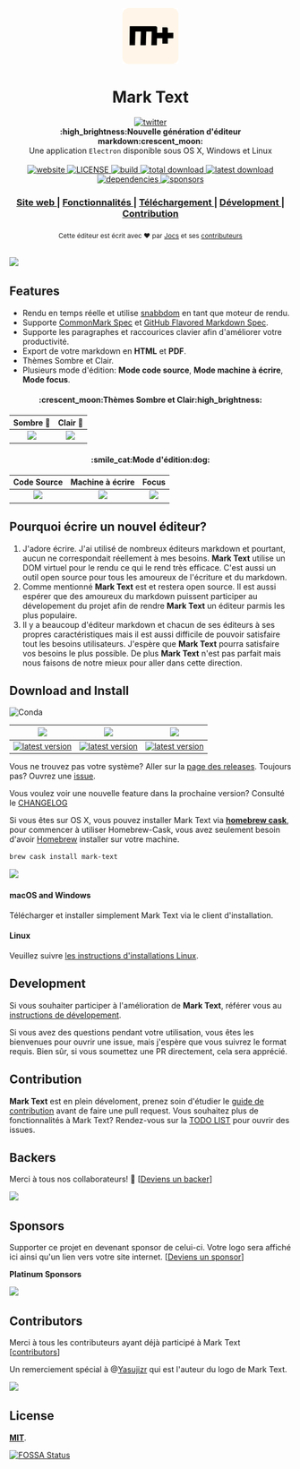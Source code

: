 <p align="center"><img src="https://github.com/marktext/marktext/blob/master/static/logo-small.png" alt="mark text" width="100" height="100"></p>

<h1 align="center">Mark Text</h1>

<div align="center">
  <a href="https://twitter.com/intent/tweet?via=marktextme&url=https://github.com/marktext/marktext/&text=What%20do%20you%20want%20to%20say%20to%20me?&hashtags=happyMarkText">
    <img src="https://img.shields.io/twitter/url/https/github.com/marktext/marktext.svg?style=for-the-badge" alt="twitter">
  </a>
</div>
<div align="center">
  <strong>:high_brightness:Nouvelle génération d'éditeur markdown:crescent_moon:</strong>
</div>
<div align="center">
  Une application <code>Electron</code> disponible sous OS X, Windows et Linux
</div>

<br />

<div align="center">
  <!-- Version -->
  <a href="https://marktext.github.io/website">
    <img src="https://badge.fury.io/gh/jocs%2Fmarktext.svg" alt="website">
  </a>
  <!-- License -->
  <a href="https://marktext.github.io/website">
    <img src="https://img.shields.io/github/license/marktext/marktext.svg" alt="LICENSE">
  </a>
  <!-- Build Status -->
  <a href="https://marktext.github.io/website">
    <img src="https://travis-ci.org/marktext/marktext.svg?branch=master" alt="build">
  </a>
  <!-- Downloads total -->
  <a href="https://marktext.github.io/website">
    <img src="https://img.shields.io/github/downloads/marktext/marktext/total.svg" alt="total download">
  </a>
  <!-- Downloads latest release -->
  <a href="https://marktext.github.io/website">
    <img src="https://img.shields.io/github/downloads/marktext/marktext/v0.12.25/total.svg" alt="latest download">
  </a>
  <!-- deps -->
  <a href="https://marktext.github.io/website">
    <img src="https://img.shields.io/hackage-deps/v/lens.svg" alt="dependencies">
  </a>
  <!-- sponsors -->
  <a href="https://opencollective.com/marktext">
    <img src="https://opencollective.com/marktext/tiers/silver-sponsors/badge.svg?label=SilverSponsors&color=brightgreen" alt="sponsors">
  </a>
</div>

<div align="center">
  <h3>
    <a href="https://marktext.github.io/website">
      Site web
    </a>
    <span> | </span>
    <a href="https://github.com/marktext/marktext#features">
      Fonctionnalités
    </a>
    <span> | </span>
    <a href="https://github.com/marktext/marktext#download-and-install">
      Téléchargement
    </a>
    <span> | </span>
    <a href="https://github.com/marktext/marktext#development">
      Dévelopment
    </a>
    <span> | </span>
    <a href="https://github.com/marktext/marktext#contribution">
      Contribution
    </a>
  </h3>
</div>

<div align="center">
  <sub>Cette éditeur est écrit avec ❤︎ par
    <a href="https://github.com/Jocs">Jocs</a> et ses
    <a href="https://github.com/marktext/marktext/graphs/contributors">
      contributeurs
    </a>
  </sub>
</div>

<br />

![](https://github.com/marktext/marktext/blob/master/doc/marktext.gif)

## Features

- Rendu en temps réelle et utilise [snabbdom](https://github.com/snabbdom/snabbdom) en tant que moteur de rendu.
- Supporte [CommonMark Spec](https://spec.commonmark.org/0.28/) et [GitHub Flavored Markdown Spec](https://github.github.com/gfm/).
- Supporte les paragraphes et raccourices clavier afin d'améliorer votre productivité.
- Export de votre markdown en **HTML** et **PDF**.
- Thèmes Sombre et Clair.
- Plusieurs mode d'édition: **Mode code source**, **Mode machine à écrire**, **Mode focus**.

<h4 align="center">:crescent_moon:Thèmes Sombre et Clair:high_brightness:</h4>

| Sombre :crescent_moon:                                               | Clair :high_brightness:                                             |
|:------------------------------------------------------------------:|:-------------------------------------------------------------------:|
| ![](https://github.com/marktext/marktext/blob/master/doc/dark.jpg) | ![](https://github.com/marktext/marktext/blob/master/doc/light.jpg) |

<h4 align="center">:smile_cat:Mode d'édition:dog:</h4>

| Code Source                                                          | Machine à écrire                                                               | Focus                                                               |
|:--------------------------------------------------------------------:|:------------------------------------------------------------------------:|:-------------------------------------------------------------------:|
| ![](https://github.com/marktext/marktext/blob/master/doc/source.gif) | ![](https://github.com/marktext/marktext/blob/master/doc/typewriter.gif) | ![](https://github.com/marktext/marktext/blob/master/doc/focus.gif) |

## Pourquoi écrire un nouvel éditeur?

1. J'adore écrire. J'ai utilisé de nombreux éditeurs markdown et pourtant, aucun ne correspondait réellement à mes besoins. **Mark Text** utilise un DOM virtuel pour le rendu ce qui le rend très efficace. C'est aussi un outil open source pour tous les amoureux de l'écriture et du markdown.
2. Comme mentionné **Mark Text** est et restera open source. Il est aussi espérer que des amoureux du markdown puissent participer au dévelopement du projet afin de rendre **Mark Text** un éditeur parmis les plus populaire.
3. Il y a beaucoup d'éditeur markdown et chacun de ses éditeurs à ses propres caractéristiques mais il est aussi difficile de pouvoir satisfaire tout les besoins utilisateurs. J'espère que **Mark Text** pourra satisfaire vos besoins le plus possible. De plus **Mark Text** n'est pas parfait mais nous faisons de notre mieux pour aller dans cette direction.

## Download and Install

![Conda](https://img.shields.io/conda/pn/conda-forge/python.svg?style=for-the-badge)

| ![]( https://github.com/ryanoasis/nerd-fonts/wiki/screenshots/v1.0.x/mac-pass-sm.png)                                                                                                             | ![]( https://github.com/ryanoasis/nerd-fonts/wiki/screenshots/v1.0.x/windows-pass-sm.png)                                                                                                                     | ![]( https://github.com/ryanoasis/nerd-fonts/wiki/screenshots/v1.0.x/linux-pass-sm.png)                                                                                                                                   |
|:-------------------------------------------------------------------------------------------------------------------------------------------------------------------------------------------------:|:-------------------------------------------------------------------------------------------------------------------------------------------------------------------------------------------------------------:|:-------------------------------------------------------------------------------------------------------------------------------------------------------------------------------------------------------------------------:|
| [![latest version](https://img.shields.io/github/downloads/marktext/marktext/latest/marktext-0.12.25.dmg.svg)](https://github.com/marktext/marktext/releases/download/v0.12.25/marktext-0.12.25.dmg) | [![latest version](https://img.shields.io/github/downloads/marktext/marktext/latest/marktext-setup-0.12.25.exe.svg)](https://github.com/marktext/marktext/releases/download/v0.12.25/marktext-setup-0.12.25.exe) | [![latest version](https://img.shields.io/github/downloads/marktext/marktext/latest/marktext-0.12.25-x86_64.AppImage.svg)](https://github.com/marktext/marktext/releases/download/v0.12.25/marktext-0.12.25-x86_64.AppImage) |

Vous ne trouvez pas votre système? Aller sur la [page des releases](https://github.com/marktext/marktext/releases). Toujours pas? Ouvrez une [issue](https://github.com/marktext/marktext/issues).

Vous voulez voir une nouvelle feature dans la prochaine version? Consulté le [CHANGELOG](https://github.com/marktext/marktext/blob/master/.github/CHANGELOG.md)

Si vous êtes sur OS X, vous pouvez installer Mark Text via [**homebrew cask**](https://github.com/caskroom/homebrew-cask), pour commencer à utiliser Homebrew-Cask, vous avez seulement besoin d'avoir [Homebrew](https://brew.sh/) installer sur votre machine.

```bash
brew cask install mark-text
```

![](https://github.com/marktext/marktext/blob/master/doc/brew-cask.gif)

#### macOS and Windows

Télécharger et installer simplement Mark Text via le client d'installation.

#### Linux

Veuillez suivre [les instructions d'installations Linux](https://github.com/marktext/marktext/blob/master/doc/linux.md).

## Development

Si vous souhaiter participer à l'amélioration de **Mark Text**, référer vous au [instructions de dévelopement](https://github.com/marktext/marktext/blob/master/.github/CONTRIBUTING.md#build-instructions).

Si vous avez des questions pendant votre utilisation, vous êtes les bienvenues pour ouvrir une issue, mais j'espère que vous suivrez le format requis. Bien sûr, si vous soumettez une PR directement, cela sera apprécié.

## Contribution

**Mark Text** est en plein déveloment, prenez soin d'étudier le [guide de contribution](https://github.com/marktext/marktext/blob/master/.github/CONTRIBUTING.md) avant de faire une pull request. Vous souhaitez plus de fonctionnalités à Mark Text? Rendez-vous sur la [TODO LIST](https://github.com/marktext/marktext/blob/master/.github/TODOLIST.md) pour ouvrir des issues.

## Backers

Merci à tous nos collaborateurs! 🙏 [[Deviens un backer](https://opencollective.com/marktext#backers)]

<a href="https://opencollective.com/marktext#backers" target="_blank"><img src="https://opencollective.com/marktext/tiers/backer.svg?avatarHeight=36" /></a>

## Sponsors

Supporter ce projet en devenant sponsor de celui-ci. Votre logo sera affiché ici ainsi qu'un lien vers votre site internet. [[Deviens un sponsor](https://opencollective.com/marktext#silver-sponsors)]

**Platinum Sponsors**

<a href="https://readme.io" target="_blank"><img src="https://github.com/marktext/marktext/blob/master/doc/sponsor/readme.png" /></a>

## Contributors

Merci à tous les contributeurs ayant déjà participé à Mark Text [[contributors](https://github.com/marktext/marktext/graphs/contributors)]

Un remerciement spécial à @[Yasujizr](https://github.com/Yasujizr) qui est l'auteur du logo de Mark Text.

<a href="https://github.com/marktext/marktext/graphs/contributors"><img src="https://opencollective.com/marktext/contributors.svg?width=890" /></a>


## License

[**MIT**](https://github.com/marktext/marktext/blob/master/LICENSE).

[![FOSSA Status](https://app.fossa.io/api/projects/git%2Bgithub.com%2Fmarktext%2Fmarktext.svg?type=large)](https://app.fossa.io/projects/git%2Bgithub.com%2Fmarktext%2Fmarktext?ref=badge_large)
